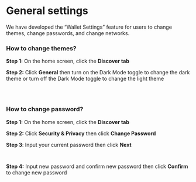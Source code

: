 # General settings

We have developed the “Wallet Settings” feature for users to change themes, change passwords, and change networks.

### How to change themes? <a href="#how-to-change-themes" id="how-to-change-themes"></a>

**Step 1:** On the home screen, click the **Discover tab**

**Step 2:** Click **General** then turn on the Dark Mode toggle to change the dark theme or turn off the Dark Mode toggle to change the light theme

<div>

<figure><img src="../../../../.gitbook/assets/image (9).png" alt=""><figcaption></figcaption></figure>

 

<figure><img src="../../../../.gitbook/assets/image (111).png" alt=""><figcaption></figcaption></figure>

 

<figure><img src="../../../../.gitbook/assets/image (130).png" alt=""><figcaption></figcaption></figure>

</div>

### How to change password? <a href="#how-to-change-password" id="how-to-change-password"></a>

**Step 1:** On the home screen, click the **Discover tab**

**Step 2:** Click **Security & Privacy** then click **Change Password**

**Step 3**: Input your current password then click **Next**

<div>

<figure><img src="../../../../.gitbook/assets/image (12).png" alt=""><figcaption></figcaption></figure>

 

<figure><img src="../../../../.gitbook/assets/image (131).png" alt=""><figcaption></figcaption></figure>

</div>

&#x20;

**Step 4:** Input new password and confirm new password then click **Confirm** to change new password

<figure><img src="../../../../.gitbook/assets/image (14).png" alt=""><figcaption></figcaption></figure>
